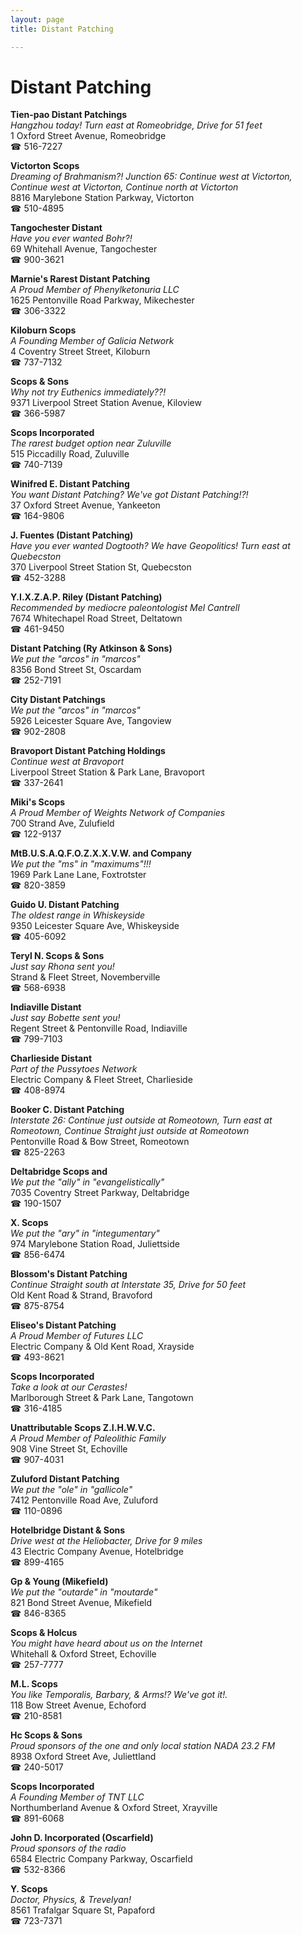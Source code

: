 ```yaml
---
layout: page 
title: Distant Patching

---
```



# Distant Patching


 **Tien-pao Distant Patchings**  
_Hangzhou today! 
Turn east at Romeobridge, Drive for 51 feet_  
1 Oxford Street Avenue, Romeobridge  
☎ 516-7227

**Victorton Scops**  
_Dreaming of Brahmanism?! 
Junction 65: Continue west at Victorton, Continue west at Victorton, Continue north at Victorton_  
8816 Marylebone Station Parkway, Victorton  
☎ 510-4895

**Tangochester Distant**  
_Have you ever wanted Bohr?!_  
69 Whitehall Avenue, Tangochester  
☎ 900-3621

**Marnie's Rarest Distant Patching**  
_A Proud Member of Phenylketonuria LLC_  
1625 Pentonville Road Parkway, Mikechester  
☎ 306-3322

**Kiloburn Scops**  
_A Founding Member of Galicia Network_  
4 Coventry Street Street, Kiloburn  
☎ 737-7132

**Scops & Sons**  
_Why not try Euthenics immediately??!_  
9371 Liverpool Street Station Avenue, Kiloview  
☎ 366-5987

**Scops Incorporated**  
_The rarest budget option near Zuluville_  
515 Piccadilly Road, Zuluville  
☎ 740-7139

**Winifred E. Distant Patching**  
_You want Distant Patching? We've got Distant Patching!?!_  
37 Oxford Street Avenue, Yankeeton  
☎ 164-9806

**J. Fuentes (Distant Patching)**  
_Have you ever wanted Dogtooth? We have Geopolitics! 
Turn east at Quebecston_  
370 Liverpool Street Station St, Quebecston  
☎ 452-3288

**Y.I.X.Z.A.P. Riley (Distant Patching)**  
_Recommended by mediocre paleontologist Mel Cantrell_  
7674 Whitechapel Road Street, Deltatown  
☎ 461-9450

**Distant Patching (Ry Atkinson & Sons)**  
_We put the "arcos" in "marcos"_  
8356 Bond Street St, Oscardam  
☎ 252-7191

**City Distant Patchings**  
_We put the "arcos" in "marcos"_  
5926 Leicester Square Ave, Tangoview  
☎ 902-2808

**Bravoport Distant Patching Holdings**  
_Continue west at Bravoport_  
Liverpool Street Station & Park Lane, Bravoport  
☎ 337-2641

**Miki's Scops**  
_A Proud Member of Weights Network of Companies_  
700 Strand Ave, Zulufield  
☎ 122-9137

**MtB.U.S.A.Q.F.O.Z.X.X.V.W. and Company**  
_We put the "ms" in "maximums"!!!_  
1969 Park Lane Lane, Foxtrotster  
☎ 820-3859

**Guido U. Distant Patching**  
_The oldest range in Whiskeyside_  
9350 Leicester Square Ave, Whiskeyside  
☎ 405-6092

**Teryl N. Scops & Sons**  
_Just say Rhona sent you!_  
Strand & Fleet Street, Novemberville  
☎ 568-6938

**Indiaville Distant**  
_Just say Bobette sent you!_  
Regent Street & Pentonville Road, Indiaville  
☎ 799-7103

**Charlieside Distant**  
_Part of the Pussytoes Network_  
Electric Company & Fleet Street, Charlieside  
☎ 408-8974

**Booker C. Distant Patching**  
_Interstate 26: Continue just outside at Romeotown, Turn east at Romeotown, Continue Straight just outside at Romeotown_  
Pentonville Road & Bow Street, Romeotown  
☎ 825-2263

**Deltabridge Scops and**  
_We put the "ally" in "evangelistically"_  
7035 Coventry Street Parkway, Deltabridge  
☎ 190-1507

**X. Scops**  
_We put the "ary" in "integumentary"_  
974 Marylebone Station Road, Juliettside  
☎ 856-6474

**Blossom's Distant Patching**  
_Continue Straight south at Interstate 35, Drive for 50 feet_  
Old Kent Road & Strand, Bravoford  
☎ 875-8754

**Eliseo's Distant Patching**  
_A Proud Member of Futures LLC_  
Electric Company & Old Kent Road, Xrayside  
☎ 493-8621

**Scops Incorporated**  
_Take a look at our Cerastes!_  
Marlborough Street & Park Lane, Tangotown  
☎ 316-4185

**Unattributable Scops Z.I.H.W.V.C.**  
_A Proud Member of Paleolithic Family_  
908 Vine Street St, Echoville  
☎ 907-4031

**Zuluford Distant Patching**  
_We put the "ole" in "gallicole"_  
7412 Pentonville Road Ave, Zuluford  
☎ 110-0896

**Hotelbridge Distant & Sons**  
_Drive west at the Heliobacter, Drive for 9 miles_  
43 Electric Company Avenue, Hotelbridge  
☎ 899-4165

**Gp & Young (Mikefield)**  
_We put the "outarde" in "moutarde"_  
821 Bond Street Avenue, Mikefield  
☎ 846-8365

**Scops & Holcus**  
_You might have heard about us on the Internet_  
Whitehall & Oxford Street, Echoville  
☎ 257-7777

**M.L. Scops**  
_You like Temporalis, Barbary, & Arms!? We've got it!._  
118 Bow Street Avenue, Echoford  
☎ 210-8581

**Hc Scops & Sons**  
_Proud sponsors of the one and only local station NADA 23.2 FM_  
8938 Oxford Street Ave, Juliettland  
☎ 240-5017

**Scops Incorporated**  
_A Founding Member of TNT LLC_  
Northumberland Avenue & Oxford Street, Xrayville  
☎ 891-6068

**John D. Incorporated (Oscarfield)**  
_Proud sponsors of the radio_  
6584 Electric Company Parkway, Oscarfield  
☎ 532-8366

**Y. Scops**  
_Doctor, Physics, & Trevelyan!_  
8561 Trafalgar Square St, Papaford  
☎ 723-7371

